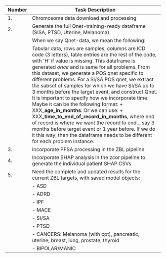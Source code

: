 | Number | Task Description                                                                                            |
|--------|------------------------------------------------------------------------------------------------------------|
| 1.     | Chromosome data download and processing                                                                      |
| 2.     | Generate the full Qnet-training-ready dataframe (SISA, PTSD, Uterine, Melanoma)                            |
|        |    When we say Qnet-data, we mean the following:                                                           |
|        |    Tabular data, rows are samples, columns are ICD code (3 letters), table entries are the rest of the code, with 'H' if value is missing. This dataframe is generated *once* and is same for all problems. From this dataset, we generate a POS qnet specific to different problems. For a SI/SA POS qnet, we extract the subset of samples for which we have SI/SA up to 3 months before the target event, and construct Qnet. It is important to specify how we incorporate time. Maybe it can be the following format: + XXX_**age_in_months**. Or we can use: + XXX_**time_to_end_of_record_in_months**, where end of record is where we want the record to end... say 3 months before target event or 1 year before. If we do it this way, then the dataframe needs to be different for each problem instance. |
| 3.     | Incorporate PFSA processing in the ZBL pipeline                                                            |
| 4.     | Incorporate SHAP analysis in the zcor pipeline to generate the individual patient SHAP CSVs                |
| 5.     | Need the complete and updated results for the current ZBL targets, with saved model objects:                |
|        | - ASD                                                                                                      |
|        | - ADRD                                                                                                     |
|        | - IPF                                                                                                      |
|        | - MACE                                                                                                     |
|        | - SI/SA                                                                                                    |
|        | - PTSD                                                                                                     |
|        | - CANCERS: Melanoma (with cpt), pancreatic, uterine, breast, lung, prostate, thyroid                      |
|        | - BIPOLAR/MANIC                                                                                            |
